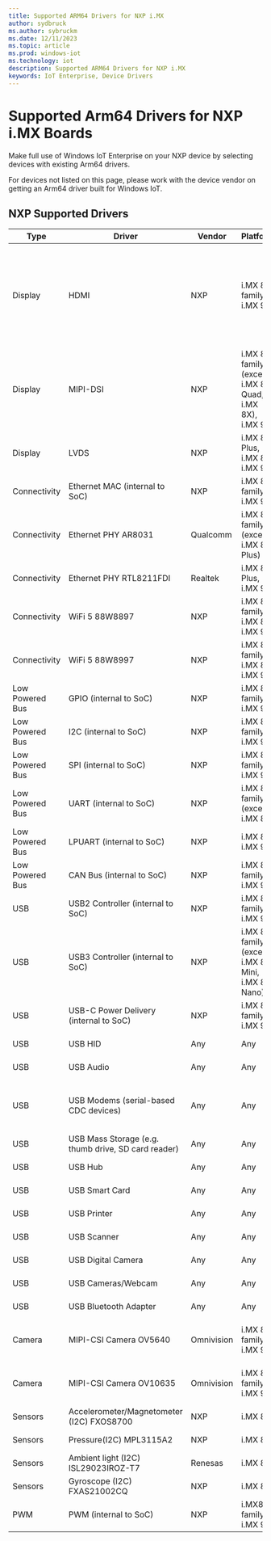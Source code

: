 ```yaml
---
title: Supported ARM64 Drivers for NXP i.MX
author: sydbruck
ms.author: sybruckm
ms.date: 12/11/2023
ms.topic: article
ms.prod: windows-iot
ms.technology: iot
description: Supported ARM64 Drivers for NXP i.MX
keywords: IoT Enterprise, Device Drivers
---
```


# Supported Arm64 Drivers for NXP i.MX Boards

Make full use of Windows IoT Enterprise on your NXP device by selecting devices with existing Arm64 drivers. 

For devices not listed on this page, please work with the device vendor on getting an Arm64 driver built for Windows IoT.

## NXP Supported Drivers

|Type  |Driver  |Vendor  |Platform  |Notes |
|---------|---------|---------|---------|--------|
|Display  |HDMI |NXP|i.MX 8 family, i.MX 93  |Included in NXP BSP. Platforms that do not have HDMI output can use the NXP MIPI converter (IMX-MIPI-HDMI) or LVDS converter (IMX-LVDS-HDMI) |
|Display  |MIPI-DSI  | NXP  |i.MX 8 family (except i.MX 8M Quad, i.MX 8X), i.MX 93 |Included in NXP BSP|
|Display  |LVDS |NXP     |i.MX 8M Plus, i.MX 8X, i.MX 93  |Included in NXP BSP|
|Connectivity|Ethernet MAC (internal to SoC)|NXP |i.MX 8 family, i.MX 93|Included in NXP BSP|
|Connectivity|Ethernet PHY AR8031|Qualcomm|i.MX 8 family (except i.MX 8M Plus) |Included in NXP BSP|
|Connectivity|Ethernet PHY RTL8211FDI|Realtek|i.MX 8M Plus, i.MX 93|Included in NXP BSP|
|Connectivity|WiFi 5 88W8897|NXP|i.MX 8 family, i.MX 8X, i.MX 93|Included in NXP BSP. Tested with AzureWave AW-CB178NF|
|Connectivity|WiFi 5 88W8997|NXP|i.MX 8 family, i.MX 8X, i.MX 93|Included in NXP BSP. Tested with AzureWave AW-CM276NF|
|Low Powered Bus|GPIO (internal to SoC)|NXP|i.MX 8 family, i.MX 93|Included in NXP BSP|
|Low Powered Bus|I2C (internal to SoC)|NXP|i.MX 8 family, i.MX 93|Included in NXP BSP|
|Low Powered Bus|SPI (internal to SoC)|NXP|i.MX 8 family, i.MX 93|Included in NXP BSP|
|Low Powered Bus|UART (internal to SoC)|NXP|i.MX 8 family (except i.MX 8X)|Included in NXP BSP|
|Low Powered Bus|LPUART (internal to SoC)|NXP|i.MX 8X, i.MX 93|Included in NXP BSP|
|Low Powered Bus|CAN Bus (internal to SoC)|NXP|i.MX 8 family, i.MX 93|Included in NXP BSP|
|USB|USB2 Controller (internal to SoC)|NXP|i.MX 8 family, i.MX 93|Included in Windows|
|USB|USB3 Controller (internal to SoC)|NXP|i.MX 8 family (except i.MX 8M Mini, i.MX 8M Nano)|Included in Windows|
|USB|USB-C Power Delivery (internal to SoC)|NXP|i.MX 8 family, i.MX 93|Included in NXP BSP|
|USB|USB HID|Any|Any|Included in Windows|
|USB|USB Audio|Any|Any|Included in Windows|
|USB|USB Modems (serial-based CDC devices)|Any|Any|Included in Windows, Arm64 modem calibration driver not available|
|USB|USB Mass Storage (e.g. thumb drive, SD card reader)|Any|Any|Included in Windows|
|USB|USB Hub|Any|Any|Included in Windows|
|USB|USB Smart Card|Any|Any|Included in Windows|
|USB|USB Printer|Any|Any|Included in Windows|
|USB|USB Scanner|Any|Any|Included in Windows|
|USB|USB Digital Camera|Any|Any|Included in Windows|
|USB|USB Cameras/Webcam|Any|Any|Included in Windows|
|USB|USB Bluetooth Adapter|Any|Any|Included in Windows|
|Camera|MIPI-CSI Camera OV5640|Omnivision|i.MX 8 family, i.MX 93|Included in NXP BSP. Tested with NXP MINISASTOCSI|
|Camera|MIPI-CSI Camera OV10635|Omnivision|i.MX 8 family, i.MX 93|Included in NXP BSP. Tested with NXP MX8XMIPI4CAM2|
|Sensors|Accelerometer/Magnetometer (I2C) FXOS8700|NXP|i.MX 8X|Included in NXP BSP|
|Sensors|Pressure(I2C) MPL3115A2|NXP|i.MX 8X|Included in NXP BSP|
|Sensors|Ambient light (I2C) ISL29023IROZ-T7|Renesas|i.MX 8X|Included in NXP BSP|
|Sensors|Gyroscope (I2C) FXAS21002CQ|NXP|i.MX 8X|Included in NXP BSP|
|PWM|PWM (internal to SoC)|NXP|i.MX8 family, i.MX 93|Included in NXP BSP|

